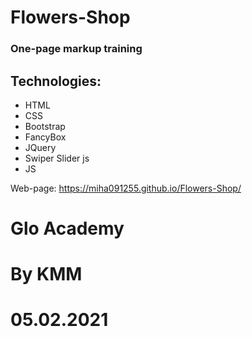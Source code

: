 # Flowers-Shop
### One-page markup training

## Technologies:
- HTML
- CSS
- Bootstrap
- FancyBox
- JQuery
- Swiper Slider js
- JS

Web-page: https://miha091255.github.io/Flowers-Shop/

# Glo Academy
# By KMM
# 05.02.2021
